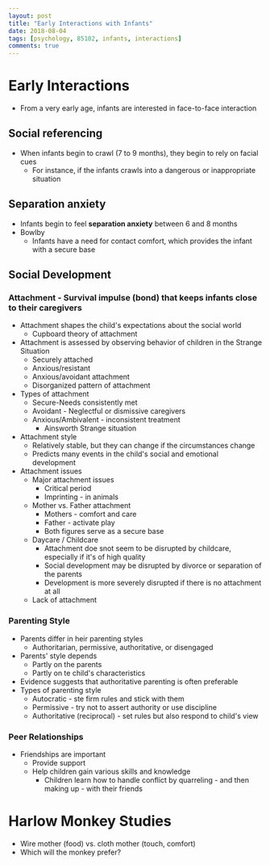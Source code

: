 ```yaml
---
layout: post
title: "Early Interactions with Infants"
date: 2018-08-04
tags: [psychology, 85102, infants, interactions]
comments: true
---
```


# Early Interactions
- From a very early age, infants are interested in face-to-face interaction

## Social referencing
- When infants begin to crawl (7 to 9 months), they begin to rely on facial cues
    - For instance, if the infants crawls into a dangerous or inappropriate situation

## Separation anxiety
- Infants begin to feel **separation anxiety** between 6 and 8 months
- Bowlby
    - Infants have a need for contact comfort, which provides the infant with a secure base


## Social Development
### Attachment - Survival impulse (bond) that keeps infants close to their caregivers
- Attachment shapes the child's expectations about the social world
    - Cupboard theory of attachment
- Attachment is assessed by observing behavior of children in the Strange Situation
    - Securely attached
    - Anxious/resistant
    - Anxious/avoidant attachment 
    - Disorganized pattern of attachment
- Types of attachment
    - Secure-Needs consistently met
    - Avoidant - Neglectful or dismissive caregivers
    - Anxious/Ambivalent - inconsistent treatment
        - Ainsworth Strange situation
- Attachment style
    - Relatively stable, but they can change if the circumstances change
    - Predicts many events in the child's social and emotional development
- Attachment issues
    - Major attachment issues
        - Critical period
        - Imprinting - in animals
    - Mother vs. Father attachment
        - Mothers - comfort and care
        - Father - activate play
        - Both figures serve as a secure base
    - Daycare / Childcare
        - Attachment doe snot seem to be disrupted by childcare, especially if it's of high quality
        - Social development may be disrupted by divorce or separation of the parents
        - Development is more severely disrupted if there is no attachment at all
    - Lack of attachment

### Parenting Style
- Parents differ in heir parenting styles
    - Authoritarian, permissive, authoritative, or disengaged
- Parents' style depends
    - Partly on the parents
    - Partly on te child's characteristics
- Evidence suggests that authoritative parenting is often preferable
- Types of parenting style
    - Autocratic - ste firm rules and stick with them
    - Permissive - try not to assert authority or use discipline
    - Authoritative (reciprocal) - set rules but also respond to child's view

### Peer Relationships
- Friendships are important
    - Provide support
    - Help children gain various skills and knowledge
        - Children learn how to handle conflict by quarreling - and then making up - with their friends

# Harlow Monkey Studies
- Wire mother (food) vs. cloth mother (touch, comfort)
- Which will the monkey prefer? 
